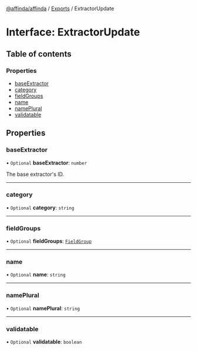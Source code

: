 [@affinda/affinda](../README.md) / [Exports](../modules.md) / ExtractorUpdate

# Interface: ExtractorUpdate

## Table of contents

### Properties

- [baseExtractor](ExtractorUpdate.md#baseextractor)
- [category](ExtractorUpdate.md#category)
- [fieldGroups](ExtractorUpdate.md#fieldgroups)
- [name](ExtractorUpdate.md#name)
- [namePlural](ExtractorUpdate.md#nameplural)
- [validatable](ExtractorUpdate.md#validatable)

## Properties

### baseExtractor

• `Optional` **baseExtractor**: `number`

The base extractor's ID.

___

### category

• `Optional` **category**: `string`

___

### fieldGroups

• `Optional` **fieldGroups**: [`FieldGroup`](FieldGroup.md)

___

### name

• `Optional` **name**: `string`

___

### namePlural

• `Optional` **namePlural**: `string`

___

### validatable

• `Optional` **validatable**: `boolean`
